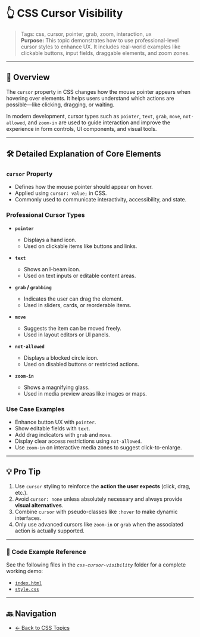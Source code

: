 # 👆 CSS Cursor Visibility

> Tags: css, cursor, pointer, grab, zoom, interaction, ux  
> **Purpose:** This topic demonstrates how to use professional-level cursor styles to enhance UX. It includes real-world examples like clickable buttons, input fields, draggable elements, and zoom zones.

---

## 📖 Overview

The `cursor` property in CSS changes how the mouse pointer appears when hovering over elements. It helps users understand which actions are possible—like clicking, dragging, or waiting.

In modern development, cursor types such as `pointer`, `text`, `grab`, `move`, `not-allowed`, and `zoom-in` are used to guide interaction and improve the experience in form controls, UI components, and visual tools.

---

## 🛠️ Detailed Explanation of Core Elements

### `cursor` Property

- Defines how the mouse pointer should appear on hover.  
- Applied using `cursor: value;` in CSS.  
- Commonly used to communicate interactivity, accessibility, and state.

### Professional Cursor Types

- **`pointer`**  
  - Displays a hand icon.  
  - Used on clickable items like buttons and links.

- **`text`**  
  - Shows an I-beam icon.  
  - Used on text inputs or editable content areas.

- **`grab` / `grabbing`**  
  - Indicates the user can drag the element.  
  - Used in sliders, cards, or reorderable items.

- **`move`**  
  - Suggests the item can be moved freely.  
  - Used in layout editors or UI panels.

- **`not-allowed`**  
  - Displays a blocked circle icon.  
  - Used on disabled buttons or restricted actions.

- **`zoom-in`**  
  - Shows a magnifying glass.  
  - Used in media preview areas like images or maps.

### Use Case Examples

- Enhance button UX with `pointer`.  
- Show editable fields with `text`.  
- Add drag indicators with `grab` and `move`.  
- Display clear access restrictions using `not-allowed`.  
- Use `zoom-in` on interactive media zones to suggest click-to-enlarge.

---

## 💡 Pro Tip

1. Use `cursor` styling to reinforce the **action the user expects** (click, drag, etc.).  
2. Avoid `cursor: none` unless absolutely necessary and always provide **visual alternatives**.  
3. Combine `cursor` with pseudo-classes like `:hover` to make dynamic interfaces.  
4. Only use advanced cursors like `zoom-in` or `grab` when the associated action is actually supported.

---

### 🧪 Code Example Reference

See the following files in the _`css-cursor-visibility`_ folder for a complete working demo:

- [`index.html`](index.html)  
- [`style.css`](style.css)

---

## 🔙 Navigation

- [← Back to CSS Topics](../README.md)

